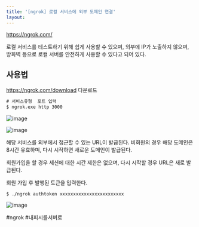 ```yaml
---
title: '[ngrok] 로컬 서비스에 외부 도메인 연결'
layout: 
---
```



https://ngrok.com/

로컬 서비스를 테스트하기 위해 쉽게 사용할 수 있으며, 외부에 IP가 노출하지 않으며, 방화벽 등으로 로컬 서버를 안전하게 사용할 수 있다고 되어 있다.


## 사용법

https://ngrok.com/download 다운로드


```cmd
# 서비스유형  포트 입력
$ ngrok.exe http 3000
```
![image](https://user-images.githubusercontent.com/1871682/103914973-e6b6bf80-514d-11eb-8896-5acee82b79c9.png)

![image](https://user-images.githubusercontent.com/1871682/103915061-0a7a0580-514e-11eb-93c9-b3d4aaa7b949.png)

해당 서비스를 외부에서 접근할 수 있는 URL이 발급된다. 
비회원의 경우 해당 도메인은 8시간 유효하며, 다시 시작하면 새로운 도메인이 발급된다.

회원가입을 할 경우 세션에 대한 시간 제한은 없으며, 다시 시작할 경우 URL은 새로 발급된다.

회원 가입 후 발행된 토큰을 입력한다.

```
$ ./ngrok authtoken xxxxxxxxxxxxxxxxxxxxxxxx
```

![image](https://user-images.githubusercontent.com/1871682/103916608-fd5e1600-514f-11eb-9e29-a1b67bcbdee3.png)



#ngrok #내피시를서버로
